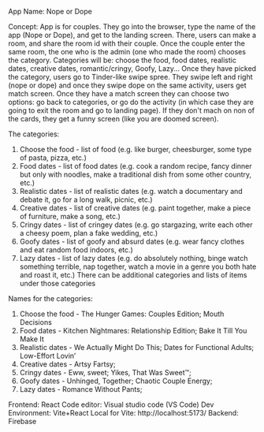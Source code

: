 App Name: Nope or Dope

Concept: App is for couples. They go into the browser, type the name of the app (Nope or Dope), and get to the landing screen. There, users can make a room, and share the room id with their couple. Once the couple enter the same room, the one who is the admin (one who made the room) chooses the category. Categories will be: choose the food, food dates, realistic dates, creative dates, romantic/cringy, Goofy, Lazy... Once they have picked the category, users go to Tinder-like swipe spree. They swipe left and right (nope or dope) and once they swipe dope on the same activity, users get match screen. Once they have a match screen they can choose two options: go back to categories, or go do the activity (in which case they are going to exit the room and go to landing page). If they don't mach on non of the cards, they get a funny screen (like you are doomed screen).

The categories:
1. Choose the food - list of food (e.g. like burger, cheesburger, some type of pasta, pizza, etc.)
2. Food dates - list of food dates (e.g. cook a random recipe, fancy dinner but only with noodles, make a traditional dish from some other country, etc.)
3. Realistic dates - list of realistic dates (e.g. watch a documentary and debate it, go for a long walk, picnic, etc.)
4. Creative dates - list of creative dates (e.g. paint together, make a piece of furniture, make a song, etc.)
5. Cringy dates - list of cringey dates (e.g. go stargazing, write each other a cheesy poem, plan a fake wedding, etc.)
6. Goofy dates - list of goofy and absurd dates (e.g. wear fancy clothes and eat random food indoors, etc.)
7. Lazy dates - list of lazy dates (e.g. do absolutely nothing, binge watch something terrible, nap together, watch a movie in a genre you both hate and roast it, etc.)
There can be additional categories and lists of items under those categories

Names for the categories:
1. Choose the food - The Hunger Games: Couples Edition; Mouth Decisions
2. Food dates - Kitchen Nightmares: Relationship Edition; Bake It Till You Make It
3. Realistic dates - We Actually Might Do This; Dates for Functional Adults; Low-Effort Lovin’
4. Creative dates - Artsy Fartsy;
5. Cringy dates - Eww, sweet; Yikes, That Was Sweet™;
6. Goofy dates - Unhinged, Together; Chaotic Couple Energy;
7. Lazy dates - Romance Without Pants; 

Frontend: React
Code editor: Visual studio code (VS Code)
Dev Environment: Vite+React
Local for Vite:   http://localhost:5173/
Backend: Firebase